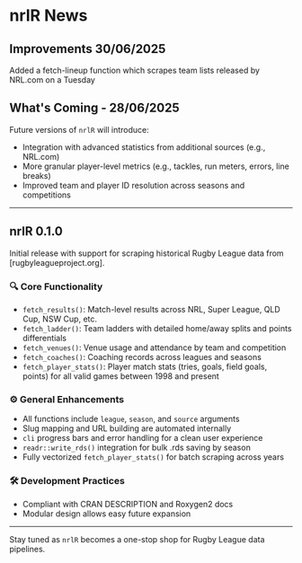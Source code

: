 # nrlR News

## Improvements 30/06/2025
Added a fetch-lineup function which scrapes team lists released by NRL.com on a Tuesday 


## What's Coming - 28/06/2025

Future versions of `nrlR` will introduce:
- Integration with advanced statistics from additional sources (e.g., NRL.com)
- More granular player-level metrics (e.g., tackles, run meters, errors, line breaks)
- Improved team and player ID resolution across seasons and competitions

---

## nrlR 0.1.0

Initial release with support for scraping historical Rugby League data from [rugbyleagueproject.org].

### 🔍 Core Functionality
- `fetch_results()`: Match-level results across NRL, Super League, QLD Cup, NSW Cup, etc.
- `fetch_ladder()`: Team ladders with detailed home/away splits and points differentials
- `fetch_venues()`: Venue usage and attendance by team and competition
- `fetch_coaches()`: Coaching records across leagues and seasons
- `fetch_player_stats()`: Player match stats (tries, goals, field goals, points) for all valid games between 1998 and present

### ⚙️ General Enhancements
- All functions include `league`, `season`, and `source` arguments
- Slug mapping and URL building are automated internally
- `cli` progress bars and error handling for a clean user experience
- `readr::write_rds()` integration for bulk .rds saving by season
- Fully vectorized `fetch_player_stats()` for batch scraping across years

### 🛠 Development Practices
- Compliant with CRAN DESCRIPTION and Roxygen2 docs
- Modular design allows easy future expansion

---

Stay tuned as `nrlR` becomes a one-stop shop for Rugby League data pipelines.
